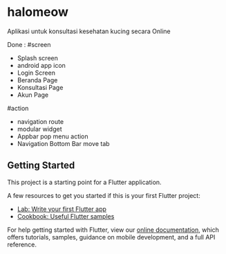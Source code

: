 # halomeow

Aplikasi untuk konsultasi kesehatan kucing secara Online 

Done :
#screen
- Splash screen
- android app icon
- Login Screen
- Beranda Page
- Konsultasi Page
- Akun Page

#action
- navigation route
- modular widget
- Appbar pop menu action
- Navigation Bottom Bar move tab





## Getting Started

This project is a starting point for a Flutter application.

A few resources to get you started if this is your first Flutter project:

- [Lab: Write your first Flutter app](https://flutter.dev/docs/get-started/codelab)
- [Cookbook: Useful Flutter samples](https://flutter.dev/docs/cookbook)

For help getting started with Flutter, view our
[online documentation](https://flutter.dev/docs), which offers tutorials,
samples, guidance on mobile development, and a full API reference.
